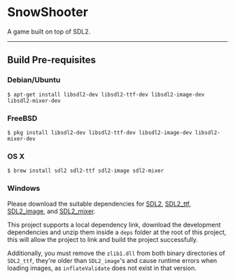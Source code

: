# SnowShooter

A game built on top of SDL2.

---

## Build Pre-requisites

### Debian/Ubuntu

```
$ apt-get install libsdl2-dev libsdl2-ttf-dev libsdl2-image-dev libsdl2-mixer-dev
```

### FreeBSD

```shell
$ pkg install libsdl2-dev libsdl2-ttf-dev libsdl2-image-dev libsdl2-mixer-dev
```

### OS X

```shell
$ brew install sdl2 sdl2-ttf sdl2-image sdl2-mixer
```

### Windows

Please download the suitable dependencies for
[SDL2](https://www.libsdl.org/download-2.0.php),
[SDL2_ttf](https://www.libsdl.org/projects/SDL_ttf/),
[SDL2_image](https://www.libsdl.org/projects/SDL_image/), and
[SDL2_mixer](https://www.libsdl.org/projects/SDL_mixer/).

This project supports a local dependency link, download the development dependencies and unzip them inside a `deps`
folder at the root of this project, this will allow the project to link and build the project successfully.

Additionally, you must remove the `zlib1.dll` from both binary directories of `SDL2_ttf`, they're older than `SDL2_image`'s
and cause runtime errors when loading images, as `inflateValidate` does not exist in that version.

